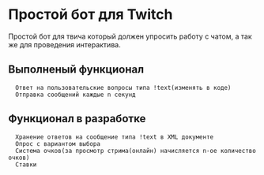Простой бот для Twitch
=============================

Простой бот для твича который должен упросить работу с чатом, а так же для проведения интерактива.

Выполненый функционал 
------------
      Ответ на пользовательские вопросы типа !text(изменять в коде)
      Отправка сообщений каждые n секунд

Функционал в разработке
------------
      Хранение ответов на сообщение типа !text в XML документе
      Опрос с вариантом выбора
      Система очков(за просмотр стрима(онлайн) начисляется n-ое количество очков)
      Ставки
